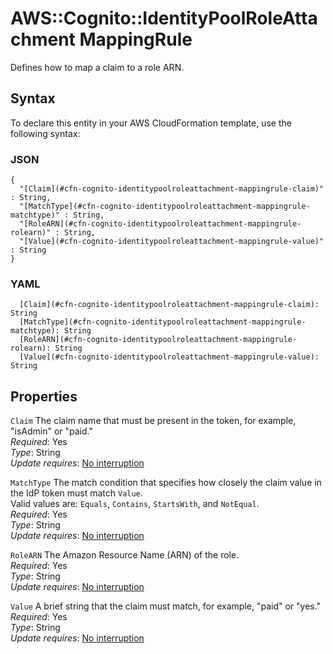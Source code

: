 # AWS::Cognito::IdentityPoolRoleAttachment MappingRule<a name="aws-properties-cognito-identitypoolroleattachment-mappingrule"></a>

Defines how to map a claim to a role ARN\.

## Syntax<a name="aws-properties-cognito-identitypoolroleattachment-mappingrule-syntax"></a>

To declare this entity in your AWS CloudFormation template, use the following syntax:

### JSON<a name="aws-properties-cognito-identitypoolroleattachment-mappingrule-syntax.json"></a>

```
{
  "[Claim](#cfn-cognito-identitypoolroleattachment-mappingrule-claim)" : String,
  "[MatchType](#cfn-cognito-identitypoolroleattachment-mappingrule-matchtype)" : String,
  "[RoleARN](#cfn-cognito-identitypoolroleattachment-mappingrule-rolearn)" : String,
  "[Value](#cfn-cognito-identitypoolroleattachment-mappingrule-value)" : String
}
```

### YAML<a name="aws-properties-cognito-identitypoolroleattachment-mappingrule-syntax.yaml"></a>

```
  [Claim](#cfn-cognito-identitypoolroleattachment-mappingrule-claim): String
  [MatchType](#cfn-cognito-identitypoolroleattachment-mappingrule-matchtype): String
  [RoleARN](#cfn-cognito-identitypoolroleattachment-mappingrule-rolearn): String
  [Value](#cfn-cognito-identitypoolroleattachment-mappingrule-value): String
```

## Properties<a name="aws-properties-cognito-identitypoolroleattachment-mappingrule-properties"></a>

`Claim`  <a name="cfn-cognito-identitypoolroleattachment-mappingrule-claim"></a>
The claim name that must be present in the token, for example, "isAdmin" or "paid\."  
*Required*: Yes  
*Type*: String  
*Update requires*: [No interruption](https://docs.aws.amazon.com/AWSCloudFormation/latest/UserGuide/using-cfn-updating-stacks-update-behaviors.html#update-no-interrupt)

`MatchType`  <a name="cfn-cognito-identitypoolroleattachment-mappingrule-matchtype"></a>
The match condition that specifies how closely the claim value in the IdP token must match `Value`\.  
Valid values are: `Equals`, `Contains`, `StartsWith`, and `NotEqual`\.  
*Required*: Yes  
*Type*: String  
*Update requires*: [No interruption](https://docs.aws.amazon.com/AWSCloudFormation/latest/UserGuide/using-cfn-updating-stacks-update-behaviors.html#update-no-interrupt)

`RoleARN`  <a name="cfn-cognito-identitypoolroleattachment-mappingrule-rolearn"></a>
The Amazon Resource Name \(ARN\) of the role\.  
*Required*: Yes  
*Type*: String  
*Update requires*: [No interruption](https://docs.aws.amazon.com/AWSCloudFormation/latest/UserGuide/using-cfn-updating-stacks-update-behaviors.html#update-no-interrupt)

`Value`  <a name="cfn-cognito-identitypoolroleattachment-mappingrule-value"></a>
A brief string that the claim must match, for example, "paid" or "yes\."  
*Required*: Yes  
*Type*: String  
*Update requires*: [No interruption](https://docs.aws.amazon.com/AWSCloudFormation/latest/UserGuide/using-cfn-updating-stacks-update-behaviors.html#update-no-interrupt)
